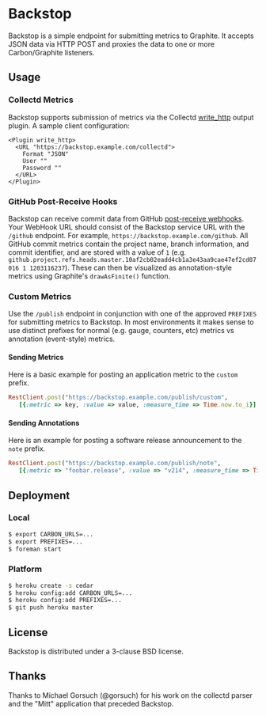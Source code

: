 # Backstop

Backstop is a simple endpoint for submitting metrics to Graphite. It accepts JSON data via HTTP POST and proxies the data to one or more Carbon/Graphite listeners.

## Usage

### Collectd Metrics

Backstop supports submission of metrics via the Collectd [write_http](http://collectd.org/wiki/index.php/Plugin:Write_HTTP) output plugin. A sample client configuration:

```
<Plugin write_http>
  <URL "https://backstop.example.com/collectd">
    Format "JSON"
    User ""
    Password ""
  </URL>
</Plugin>
```

### GitHub Post-Receive Hooks

Backstop can receive commit data from GitHub [post-receive webhooks](https://help.github.com/articles/post-receive-hooks). Your WebHook URL should consist of the Backstop service URL with the `/github` endpoint. For example, `https://backstop.example.com/github`. All GitHub commit metrics contain the project name, branch information, and commit identifier, and are stored with a value of `1` (e.g. `github.project.refs.heads.master.10af2cb02eadd4cb1a3e43aa9cae47ef2cd07016 1 1203116237`). These can then be visualized as annotation-style metrics using Graphite's `drawAsFinite()` function.

### Custom Metrics

Use the `/publish` endpoint in conjunction with one of the approved `PREFIXES` for submitting metrics to Backstop. In most environments it makes sense to use distinct prefixes for normal (e.g. gauge, counters, etc) metrics vs annotation (event-style) metrics.

#### Sending Metrics

Here is a basic example for posting an application metric to the `custom` prefix.

```ruby
RestClient.post("https://backstop.example.com/publish/custom",
   [{:metric => key, :value => value, :measure_time => Time.now.to_i}].to_json)
```

#### Sending Annotations

Here is an example for posting a software release announcement to the `note` prefix.

```ruby
RestClient.post("https://backstop.example.com/publish/note",
   [{:metric => "foobar.release", :value => "v214", :measure_time => Time.now.to_i}].to_json)
```

## Deployment

### Local

```bash
$ export CARBON_URLS=...
$ export PREFIXES=...
$ foreman start
```

### Platform

```bash
$ heroku create -s cedar
$ heroku config:add CARBON_URLS=...
$ heroku config:add PREFIXES=...
$ git push heroku master
```

## License

Backstop is distributed under a 3-clause BSD license.

## Thanks

Thanks to Michael Gorsuch (@gorsuch) for his work on the collectd parser and the "Mitt" application that preceded Backstop.

